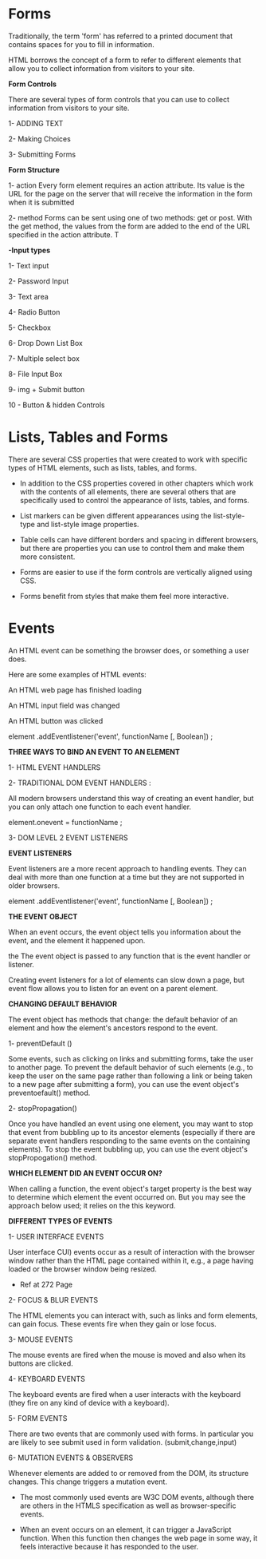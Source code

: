 # Forms

Traditionally, the term 'form' has referred
to a printed document that contains
spaces for you to fill in information.

HTML borrows the concept of a form to refer to different
elements that allow you to collect information from visitors to
your site.

**Form Controls**

There are several types of form controls that
you can use to collect information from visitors
to your site.

1- ADDING TEXT

2- Making Choices

3- Submitting Forms

**Form Structure**

1- action
Every form element requires
an action attribute. Its value
is the URL for the page on the
server that will receive the
information in the form when it
is submitted

2- method
Forms can be sent using one of
two methods: get or post.
With the get method, the values
from the form are added to
the end of the URL specified in
the action attribute. T

**-Input types**


1- Text input

2- Password Input

3- Text area

4- Radio Button

5- Checkbox

6- Drop Down List Box

7- Multiple select box

8- File Input Box

9- img + Submit button

10 - Button & hidden Controls


# Lists, Tables and Forms

There are several CSS properties that
were created to work with specific types
of HTML elements, such as lists, tables,
and forms.

- In addition to the CSS properties covered in other
chapters which work with the contents of all elements,
there are several others that are specifically used to
control the appearance of lists, tables, and forms.

- List markers can be given different appearances
using the list-style-type and list-style image
properties.

- Table cells can have different borders and spacing in
different browsers, but there are properties you can
use to control them and make them more consistent.

- Forms are easier to use if the form controls are
vertically aligned using CSS.

- Forms benefit from styles that make them feel more
interactive.

# Events

An HTML event can be something the browser does, or something a user does.

Here are some examples of HTML events:

An HTML web page has finished loading

An HTML input field was changed

An HTML button was clicked

element .addEventlistener('event', functionName [, Boolean]) ;

**THREE WAYS TO BIND AN EVENT TO AN ELEMENT**

1- HTML EVENT HANDLERS

2- TRADITIONAL DOM  EVENT HANDLERS :

All modern browsers understand this way of creating an event handler,
but you can only attach one function to each event handler.

element.onevent = functionName ;

3- DOM LEVEL 2 EVENT LISTENERS

**EVENT LISTENERS**

Event listeners are a more recent approach to handling events.
They can deal with more than one function at a time
but they are not supported in older browsers.

element .addEventlistener('event', functionName [, Boolean]) ;


**THE EVENT OBJECT**

When an event occurs, the event object tells
you information about the event, and the
element it happened upon.

the The event object is passed to
any function that is the event
handler or listener.

Creating event listeners for a lot of elements
can slow down a page, but event flow allows
you to listen for an event on a parent element.
 

**CHANGING DEFAULT BEHAVIOR**

The event object has methods that change:
the default behavior of an element and how
the element's ancestors respond to the event.

1- preventDefault ()

Some events, such as clicking on
links and submitting forms, take
the user to another page.
To prevent the default behavior
of such elements (e.g., to keep
the user on the same page
rather than following a link
or being taken to a new page
after submitting a form), you
can use the event object's
preventoefault() method.

2- stopPropagation()

Once you have handled an
event using one element, you
may want to stop that event
from bubbling up to its ancestor
elements (especially if there
are separate event handlers
responding to the same events
on the containing elements).
To stop the event bubbling up,
you can use the event object's
stopPropogation() method.

**WHICH ELEMENT DID AN EVENT OCCUR ON?**

When calling a function, the event object's target property is the best
way to determine which element the event occurred on. But you may see
the approach below used; it relies on the this keyword.

**DIFFERENT TYPES OF EVENTS**

1- USER INTERFACE EVENTS

User interface CUI) events occur as a result of interaction with the
browser window rather than the HTML page contained within it,
e.g., a page having loaded or the browser window being resized.

* Ref at 272 Page

2- FOCUS & BLUR EVENTS

The HTML elements you can interact with, such as links and form
elements, can gain focus. These events fire when they gain or lose focus.

3- MOUSE EVENTS

The mouse events are fired when the mouse is moved and also when its
buttons are clicked.

4- KEYBOARD EVENTS

The keyboard events are fired when a user interacts with the keyboard
(they fire on any kind of device with a keyboard).

5- FORM EVENTS

There are two events that are commonly used with forms.
In particular you are likely to see submit used in form validation. (submit,change,input)

6- MUTATION EVENTS & OBSERVERS

Whenever elements are added to or removed from the DOM, its
structure changes. This change triggers a mutation event.


* The most commonly used events are W3C DOM
events, although there are others in the HTMLS
specification as well as browser-specific events.

* When an event occurs on an element, it can trigger a
JavaScript function. When this function then changes
the web page in some way, it feels interactive because
it has responded to the user.